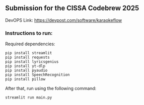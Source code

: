 ## Submission for the CISSA Codebrew 2025

DevOPS Link:
https://devpost.com/software/karaokeflow


### Instructions to run:

Required dependencies:
```
pip install streamlit
pip install requests
pip install lyricsgenius
pip install yt-dlp
pip install pyaudio
pip install SpeechRecognition
pip install pillow
```
After that, run using the following command:
```
streamlit run main.py 
```
